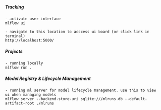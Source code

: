 ##### Tracking
```
- activate user interface
mlflow ui

- navigate to this location to acccess ui board (or click link in terminal)
http://localhost:5000/
```

##### Projects
```
- running locally
mlflow run .
```

##### Model Registry & Lifecycle Management
```
- running ml server for model lifecycle management, use this to view ui when managing models
mlflow server --backend-store-uri sqlite:///mlruns.db --default-artifact-root ./mlruns
```
